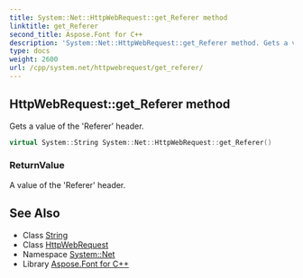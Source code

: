 ```yaml
---
title: System::Net::HttpWebRequest::get_Referer method
linktitle: get_Referer
second_title: Aspose.Font for C++
description: 'System::Net::HttpWebRequest::get_Referer method. Gets a value of the ''Referer'' header in C++.'
type: docs
weight: 2600
url: /cpp/system.net/httpwebrequest/get_referer/
---
```

## HttpWebRequest::get_Referer method


Gets a value of the 'Referer' header.

```cpp
virtual System::String System::Net::HttpWebRequest::get_Referer()
```


### ReturnValue

A value of the 'Referer' header.

## See Also

* Class [String](../../../system/string/)
* Class [HttpWebRequest](../)
* Namespace [System::Net](../../)
* Library [Aspose.Font for C++](../../../)
